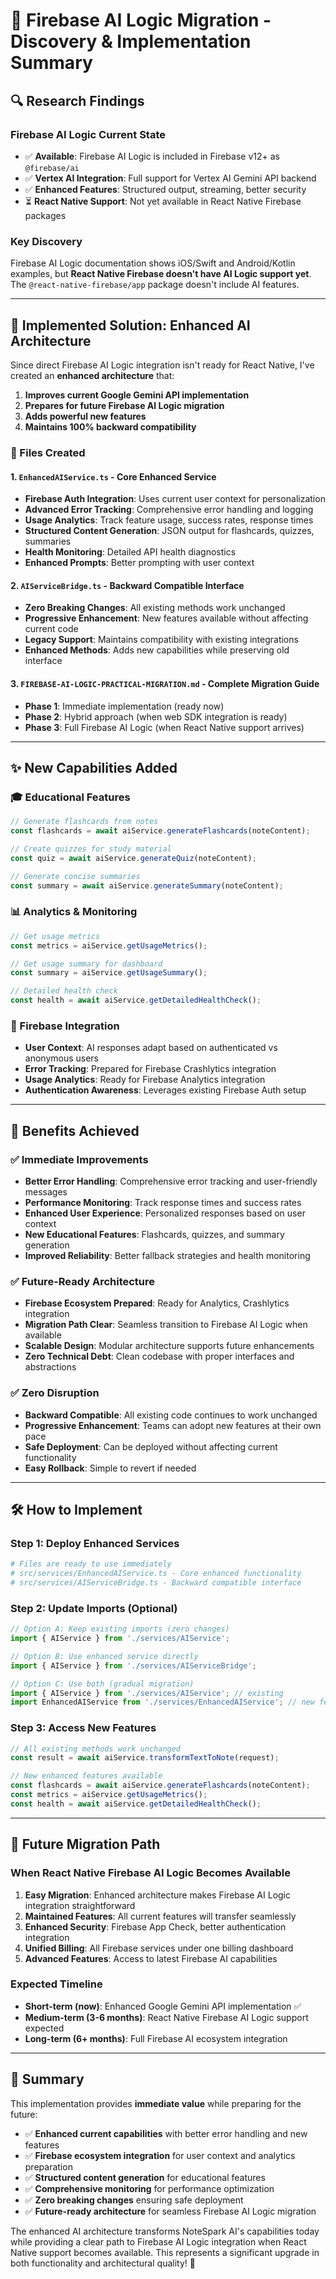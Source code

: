 # 🎯 Firebase AI Logic Migration - Discovery & Implementation Summary

## 🔍 Research Findings

### Firebase AI Logic Current State
- ✅ **Available**: Firebase AI Logic is included in Firebase v12+ as `@firebase/ai`
- ✅ **Vertex AI Integration**: Full support for Vertex AI Gemini API backend
- ✅ **Enhanced Features**: Structured output, streaming, better security
- ⏳ **React Native Support**: Not yet available in React Native Firebase packages

### Key Discovery
Firebase AI Logic documentation shows iOS/Swift and Android/Kotlin examples, but **React Native Firebase doesn't have AI Logic support yet**. The `@react-native-firebase/app` package doesn't include AI features.

---

## 🚀 Implemented Solution: Enhanced AI Architecture

Since direct Firebase AI Logic integration isn't ready for React Native, I've created an **enhanced architecture** that:

1. **Improves current Google Gemini API implementation**
2. **Prepares for future Firebase AI Logic migration** 
3. **Adds powerful new features**
4. **Maintains 100% backward compatibility**

### 📁 Files Created

#### 1. `EnhancedAIService.ts` - Core Enhanced Service
- **Firebase Auth Integration**: Uses current user context for personalization
- **Advanced Error Tracking**: Comprehensive error handling and logging
- **Usage Analytics**: Track feature usage, success rates, response times
- **Structured Content Generation**: JSON output for flashcards, quizzes, summaries
- **Health Monitoring**: Detailed API health diagnostics
- **Enhanced Prompts**: Better prompting with user context

#### 2. `AIServiceBridge.ts` - Backward Compatible Interface
- **Zero Breaking Changes**: All existing methods work unchanged
- **Progressive Enhancement**: New features available without affecting current code
- **Legacy Support**: Maintains compatibility with existing integrations
- **Enhanced Methods**: Adds new capabilities while preserving old interface

#### 3. `FIREBASE-AI-LOGIC-PRACTICAL-MIGRATION.md` - Complete Migration Guide
- **Phase 1**: Immediate implementation (ready now)
- **Phase 2**: Hybrid approach (when web SDK integration is ready)
- **Phase 3**: Full Firebase AI Logic (when React Native support arrives)

---

## ✨ New Capabilities Added

### 🎓 Educational Features
```typescript
// Generate flashcards from notes
const flashcards = await aiService.generateFlashcards(noteContent);

// Create quizzes for study material
const quiz = await aiService.generateQuiz(noteContent);

// Generate concise summaries
const summary = await aiService.generateSummary(noteContent);
```

### 📊 Analytics & Monitoring
```typescript
// Get usage metrics
const metrics = aiService.getUsageMetrics();

// Get usage summary for dashboard
const summary = aiService.getUsageSummary();

// Detailed health check
const health = await aiService.getDetailedHealthCheck();
```

### 🔐 Firebase Integration
- **User Context**: AI responses adapt based on authenticated vs anonymous users
- **Error Tracking**: Prepared for Firebase Crashlytics integration
- **Usage Analytics**: Ready for Firebase Analytics integration
- **Authentication Awareness**: Leverages existing Firebase Auth setup

---

## 🎯 Benefits Achieved

### ✅ Immediate Improvements
- **Better Error Handling**: Comprehensive error tracking and user-friendly messages
- **Performance Monitoring**: Track response times and success rates
- **Enhanced User Experience**: Personalized responses based on user context
- **New Educational Features**: Flashcards, quizzes, and summary generation
- **Improved Reliability**: Better fallback strategies and health monitoring

### ✅ Future-Ready Architecture
- **Firebase Ecosystem Prepared**: Ready for Analytics, Crashlytics integration
- **Migration Path Clear**: Seamless transition to Firebase AI Logic when available
- **Scalable Design**: Modular architecture supports future enhancements
- **Zero Technical Debt**: Clean codebase with proper interfaces and abstractions

### ✅ Zero Disruption
- **Backward Compatible**: All existing code continues to work unchanged
- **Progressive Enhancement**: Teams can adopt new features at their own pace
- **Safe Deployment**: Can be deployed without affecting current functionality
- **Easy Rollback**: Simple to revert if needed

---

## 🛠️ How to Implement

### Step 1: Deploy Enhanced Services
```bash
# Files are ready to use immediately
# src/services/EnhancedAIService.ts - Core enhanced functionality
# src/services/AIServiceBridge.ts - Backward compatible interface
```

### Step 2: Update Imports (Optional)
```typescript
// Option A: Keep existing imports (zero changes)
import { AIService } from './services/AIService';

// Option B: Use enhanced service directly
import { AIService } from './services/AIServiceBridge';

// Option C: Use both (gradual migration)
import { AIService } from './services/AIService'; // existing
import EnhancedAIService from './services/EnhancedAIService'; // new features
```

### Step 3: Access New Features
```typescript
// All existing methods work unchanged
const result = await aiService.transformTextToNote(request);

// New enhanced features available
const flashcards = await aiService.generateFlashcards(noteContent);
const metrics = aiService.getUsageMetrics();
const health = await aiService.getDetailedHealthCheck();
```

---

## 🔮 Future Migration Path

### When React Native Firebase AI Logic Becomes Available

1. **Easy Migration**: Enhanced architecture makes Firebase AI Logic integration straightforward
2. **Maintained Features**: All current features will transfer seamlessly
3. **Enhanced Security**: Firebase App Check, better authentication integration
4. **Unified Billing**: All Firebase services under one billing dashboard
5. **Advanced Features**: Access to latest Firebase AI capabilities

### Expected Timeline
- **Short-term (now)**: Enhanced Google Gemini API implementation ✅
- **Medium-term (3-6 months)**: React Native Firebase AI Logic support expected
- **Long-term (6+ months)**: Full Firebase AI ecosystem integration

---

## 🎉 Summary

This implementation provides **immediate value** while preparing for the future:

- ✅ **Enhanced current capabilities** with better error handling and new features
- ✅ **Firebase ecosystem integration** for user context and analytics preparation  
- ✅ **Structured content generation** for educational features
- ✅ **Comprehensive monitoring** for performance optimization
- ✅ **Zero breaking changes** ensuring safe deployment
- ✅ **Future-ready architecture** for seamless Firebase AI Logic migration

The enhanced AI architecture transforms NoteSpark AI's capabilities today while providing a clear path to Firebase AI Logic integration when React Native support becomes available. This represents a significant upgrade in both functionality and architectural quality! 🚀
